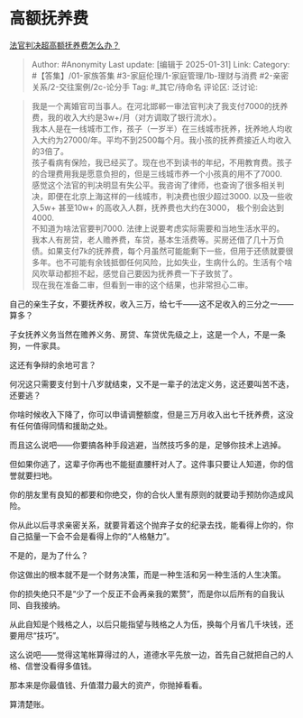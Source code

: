 # 高额抚养费
[法官判决超高额抚养费怎么办？](https://www.zhihu.com/question/662197831/answer/89283452074)

> Author: #Anonymity
> Last update: [编辑于 2025-01-31]
> Link:
> Category: #【答集】/01-家族答集 #3-家庭伦理/1-家庭管理/1b-理财与消费 #2-亲密关系/2-交往案例/2c-论分手 
> Tag: #_其它/待命名 
> 评论区:
> 泛讨论:

> 我是一个离婚官司当事人。在河北邯郸一审法官判决了我支付7000的抚养费，我的收入大约是3w+/月（对方调取了银行流水）。  
> 我本人是在一线城市工作，孩子（一岁半）在三线城市抚养，抚养地人均收入大约为27000/年。平均不到2500每个月。我小孩的抚养费接近人均收入的3倍了。  
> 孩子看病有保险，我已经买了。现在也不到读书的年纪，不用教育费。孩子的合理费用我是愿意负担的，但是三线城市养一个小孩真的用不了7000.  
> 感觉这个法官的判决明显有失公平。我咨询了律师，也查询了很多相关判决，即便在北京上海这样的一线城市，判决费也很少超过3000. 以及一些收入5w+ 甚至10w+ 的高收入人群，抚养费也大约在3000， 极个别会达到4000.  
> 不知道为啥法官要判7000. 法律上说要考虑实际需要和当地生活水平的。  
> 我本人有房贷，老人赡养费，车贷，基本生活费等。买房还借了几十万负债。如果支付7k的抚养费，每个月虽然可能能剩下一些，但用于还债就要很多年。也不可能有余钱抵御任何风险，比如失业，生病什么的。生活有个啥风吹草动都担不起，感觉自己要因为抚养费一下子致贫了。  
> 现在我在准备二审，但看到一审的这个结果，也非常担心二审。

自己的亲生子女，不要抚养权，收入三万，给七千——这不足收入的三分之一——算多？

子女抚养义务当然在赡养义务、房贷、车贷优先级之上，这是一个人，不是一条狗，一件家具。

这还有争辩的余地可言？

何况这只需要支付到十八岁就结束，又不是一辈子的法定义务，这还要叫苦不迭，还要逃？

你啥时候收入下降了，你可以申请调整额度，但是三万月收入出七千抚养费，这没有任何值得同情和援助之处。

而且这么说吧——你要搞各种手段逃避，当然技巧多的是，足够你技术上逃掉。

但如果你逃了，这辈子你再也不能挺直腰杆对人了。这件事只要让人知道，你的信誉就要扫地。

你的朋友里有良知的都要和你绝交，你的合伙人里有原则的就要动手预防你造成风险。

你从此以后寻求亲密关系，就要背着这个抛弃子女的纪录去找，能看得上你的，你自己掂量一下会不会是看得上你的“人格魅力”。

不是的，是为了什么？

你这做出的根本就不是一个财务决策，而是一种生活和另一种生活的人生决策。

你的损失绝只不是“少了一个反正不会再亲我的累赘”，而是你以后所有的自我认同、自我接纳。

从此自知是个贱格之人，以后只能指望与贱格之人为伍，换每个月省几千块钱，还要用尽“技巧”。

这么说吧——觉得这笔帐算得过的人，道德水平先放一边，首先自己就把自己的人格、信誉没看得多值钱。

那本来是你最值钱、升值潜力最大的资产，你抛掉看看。

算清楚账。
